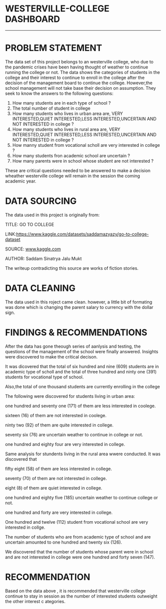# WESTERVILLE-COLLEGE DASHBOARD

------
# PROBLEM STATEMENT

The data set of this project belongs to an westerville college, who due to the pandemic crises have been having thought of weather to continue running the college or not. The data shows the categories of students in the college and their interest to continue to enroll in the college after the decision of the management board to continue the college. However,the school management will not take base their decision on assumption. They seek to know the answers to the following questions:

1. How many students are in each type of school ?
2. The total number of student in college
3. How many students who lives in urban area are, VERY INTERESTED,QUIET INTERESTED,LESS INTERESTED,UNCERTAIN AND NOT INTERESTED in college ?
4. How many students who lives in rural area are, VERY INTERESTED,QUIET INTERESTED,LESS INTERESTED,UNCERTAIN AND NOT INTERESTED in college ?
5. How manny student from vocational scholl are very interested in college ?
6. How many students fron academic school are uncertain ?
7. How many parents were in school whose student are not interested ?

These are critical questions needed to be answered to make a decision wheather westerville college will remain in the session the coming academic year.

# DATA SOURCING

The data used in this project is originally from:

TITLE: GO TO COLLEGE

LINK:https://www.kaggle.com/datasets/saddamazyazy/go-to-college-dataset

SOURCE: www.kaggle.com

AUTHOR: Saddam Sinatrya Jalu Mukt

The writeup contradicting this source are works of fiction stories. 

# DATA CLEANING

The data used in this roject came clean. however, a little bit of formating was done which is changing the parent salary to currency with the dollar sign.

# FINDINGS & RECOMMENDATIONS

After the data has gone theough series of aanlysis and testing, the questions of the management of the school were finally answered. Insights were discovered to make the critical decison.

It was dicovered that the total of six hundred and nine (609) students are in academic type of scholl and the total of three hundred and ninty one (391) students for vocational type of school.

Also,the total of one thousand students are currently enrolling in the college

The following were discovered for students living in urban area:

one hundred and seventy one (171) of them are less interested in coolege.

sixteen (16) of them are not interested in coolege.

ninty two (92) of them are quite interested in college.

seventy six (76) are uncertain weather to continue in college or not.

one hundred and eighty four are very interested in college.

Same analysis for stundents living in the rural area wwere conducted. It was discovered that

fifty eight (58) of them are less interested in college.

seventy (70) of them are not interested in college.

eight (8) of them are quiet interested in college.

one hundred and eighty five (185) uncertain weather to continue college or not.

one hundred and forty are very interested in college.

One hundred and twelve (112) student from vocational school are very interested in collge.

The number of students who are from academic type of school and are uncertain amounted to one hundred and twenty six (126).

We discovered that the number of students whose parent were in school and are not interested in college were one hundred and forty seven (147).

# RECOMMENDATION

Based on the data above , it is recommended that westerville college continue to stay in session as the number of interested students outweight the other interest c ategories.


